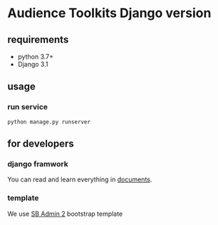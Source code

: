 # Audience Toolkits Django version

## requirements
- python 3.7+
- Django 3.1

## usage
### run service
```
python manage.py runserver
```

## for developers
### django framwork
You can read and learn everything in [documents](https://docs.djangoproject.com/zh-hans/3.1/).

### template
We use [SB Admin 2](https://startbootstrap.com/previews/sb-admin-2) bootstrap template


